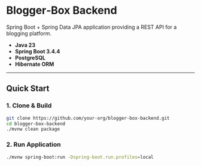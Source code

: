 # Blogger‑Box Backend

Spring Boot + Spring Data JPA application providing a REST API for a blogging platform.

- **Java 23**  
- **Spring Boot 3.4.4**  
- **PostgreSQL**  
- **Hibernate ORM**  

---

## Quick Start

### 1. Clone & Build

```bash
git clone https://github.com/your-org/blogger-box-backend.git
cd blogger-box-backend
./mvnw clean package
```

### 2. Run Application

```bash
./mvnw spring-boot:run -Dspring-boot.run.profiles=local
```

